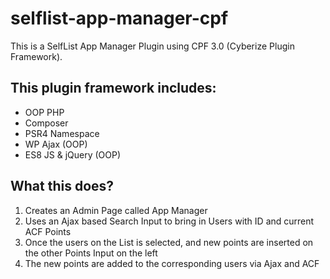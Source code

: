# selflist-app-manager-cpf

This is a SelfList App Manager Plugin using CPF 3.0 (Cyberize Plugin Framework).

## This plugin framework includes:

- OOP PHP
- Composer
- PSR4 Namespace
- WP Ajax (OOP)
- ES8 JS & jQuery (OOP)

## What this does?

1. Creates an Admin Page called App Manager
1. Uses an Ajax based Search Input to bring in Users with ID and current ACF Points
1. Once the users on the List is selected, and new points are inserted on the other Points Input on the left
1. The new points are added to the corresponding users via Ajax and ACF

